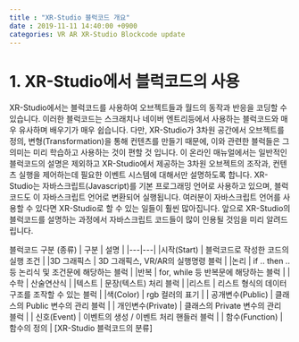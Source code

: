 ```yaml
---
title : "XR-Studio 블럭코드 개요"
date : 2019-11-11 14:40:00 +0900
categories: VR AR XR-Studio Blockcode update
---
```


# 1. XR-Studio에서 블럭코드의 사용
XR-Studio에서는 블럭코드를 사용하여 오브젝트들과 월드의 동작과 반응을 코딩할 수 있습니다.
이러한 블럭코드는 스크래치나 네이버 엔트리등에서 사용하는 블럭코드와 매우 유사하며 배우기가 매우 쉽습니다. 
다만, XR-Studio가 3차원 공간에서 오브젝트를 정의, 변형(Transformation)을 통해 컨텐츠를 만들기 때문에, 이와 관련한 블럭들은 그 의미는 미리 학습하고 사용하는 것이 편할 것 입니다.
이 온라인 매뉴얼에서는 일반적인 블럭코드의 설명은 제외하고 XR-Studio에서 제공하는 3차원 오브젝트의 조작과, 컨텐츠 실행을 제어하는데 필요한 이벤트 시스템에 대해서만 설명하도록 합니다.
XR-Studio는 자바스크립트(Javascript)를 기본 프로그래밍 언어로 사용하고 있으며, 블럭코드도 이 자바스크립트 언어로 변환되어 실행됩니다. 
여러분이 자바스크립트 언어를 사용할 수 있다면 XR-Studio로 할 수 있는 일들이 훨씬 많아집니다. 
앞으로 XR-Studio의 블럭코드를 설명하는 과정에서 자바스크립트 코드들이 많이 인용될 것임을 미리 알려드립니다.

블럭코드 구분 (종류)
| 구분 | 설명 |
|---|---|
|시작(Start) | 블럭코드로 작성한 코드의 실행 조건 |
|3D 그래픽스 | 3D 그래픽스, VR/AR의 실행명령 블럭 |
|논리 | if .. then .. 등 논리식 및 조건문에 해당하는 블럭 |
|반복 | for, while 등 반복문에 해당하는 블럭 |
|수학 | 산술연산식 |
|텍스트 | 문장(텍스트) 처리 블럭 |
|리스트 | 리스트 형식의 데이터 구조를 조작할 수 있는 블럭 |
|색(Color) | rgb 컬러의 표기 |
| 공개변수(Public) | 클래스의 Public 변수의 관리 블럭 |
| 개인변수(Private) | 클래스의 Private 변수의 관리 블럭 |
| 신호(Event) | 이벤트의 생성 / 이벤트 처리 핸들러 블럭 |
| 함수(Function) | 함수의 정의 |
[XR-Studio 블럭코드의 분류]

